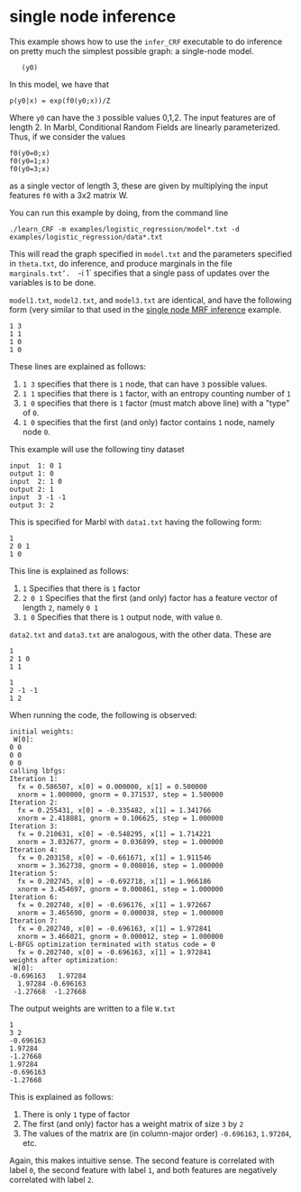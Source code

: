 single node inference
=====

This example shows how to use the `infer_CRF` executable to do inference on pretty much the simplest possible graph: a single-node model.

```
   (y0)
```

In this model, we have that

```
p(y0|x) = exp(f0(y0;x))/Z
```

Where `y0` can have the `3` possible values 0,1,2.  The input features are of length 2.  In Marbl, Conditional Random Fields are linearly parameterized.  Thus, if we consider the values

```
f0(y0=0;x)
f0(y0=1;x)
f0(y0=3;x)
```

as a single vector of length 3, these are given by multiplying the input features `f0` with a 3x2 matrix W.

You can run this example by doing, from the command line

```
./learn_CRF -m examples/logistic_regression/model*.txt -d examples/logistic_regression/data*.txt
```

This will read the graph specified in `model.txt` and the parameters specified in `theta.txt`, do inference, and produce marginals in the file `marginals.txt’.  `-i 1` specifies that a single pass of updates over the variables is to be done.


`model1.txt`, `model2.txt`, and `model3.txt` are identical, and have the following form (very similar to that used in the [single node MRF inference](singlenode_inference.md) example.

```
1 3
1 1
1 0
1 0
```

These lines are explained as follows:

1. `1 3` specifies that there is `1` node, that can have `3` possible values.
2. `1 1` specifies that there is `1` factor, with an entropy counting number of `1`
3. `1 0` specifies that there is `1` factor (must match above line) with a "type" of `0`.
4. `1 0` specifies that the first (and only) factor contains `1` node, namely node `0`.

This example will use the following tiny dataset

```
input  1: 0 1
output 1: 0
input  2: 1 0
output 2: 1
input  3 -1 -1
output 3: 2
```

This is specified for Marbl with `data1.txt` having the following form:

```
1
2 0 1
1 0
```

This line is explained as follows:

1. `1`  Specifies that there is `1` factor
2. `2 0 1` Specifies that the first (and only) factor has a feature vector of length `2`, namely `0 1`
3. `1 0` Specifies that there is `1` output node, with value `0`.

`data2.txt` and `data3.txt` are analogous, with the other data.  These are

```
1
2 1 0
1 1
```

```
1
2 -1 -1
1 2
```

When running the code, the following is observed:

```
initial weights:
 W[0]:
0 0
0 0
0 0
calling lbfgs:
Iteration 1:
  fx = 0.586507, x[0] = 0.000000, x[1] = 0.500000
  xnorm = 1.000000, gnorm = 0.371537, step = 1.500000
Iteration 2:
  fx = 0.255431, x[0] = -0.335482, x[1] = 1.341766
  xnorm = 2.418881, gnorm = 0.106625, step = 1.000000
Iteration 3:
  fx = 0.210631, x[0] = -0.548295, x[1] = 1.714221
  xnorm = 3.032677, gnorm = 0.036899, step = 1.000000
Iteration 4:
  fx = 0.203158, x[0] = -0.661671, x[1] = 1.911546
  xnorm = 3.362738, gnorm = 0.008016, step = 1.000000
Iteration 5:
  fx = 0.202745, x[0] = -0.692718, x[1] = 1.966186
  xnorm = 3.454697, gnorm = 0.000861, step = 1.000000
Iteration 6:
  fx = 0.202740, x[0] = -0.696176, x[1] = 1.972667
  xnorm = 3.465690, gnorm = 0.000038, step = 1.000000
Iteration 7:
  fx = 0.202740, x[0] = -0.696163, x[1] = 1.972841
  xnorm = 3.466021, gnorm = 0.000012, step = 1.000000
L-BFGS optimization terminated with status code = 0
  fx = 0.202740, x[0] = -0.696163, x[1] = 1.972841
weights after optimization:
 W[0]:
-0.696163   1.97284
  1.97284 -0.696163
 -1.27668  -1.27668
```

The output weights are written to a file `W.txt` 

```
1
3 2
-0.696163 
1.97284 
-1.27668 
1.97284 
-0.696163 
-1.27668 
```

This is explained as follows:
1. There is only `1` type of factor
2. The first (and only) factor has a weight matrix of size `3` by `2`
3. The values of the matrix are (in column-major order) `-0.696163`, `1.97284`, etc.

Again, this makes intuitive sense.  The second feature is correlated with label `0`, the second feature with label `1`, and both features are negatively correlated with label `2`.